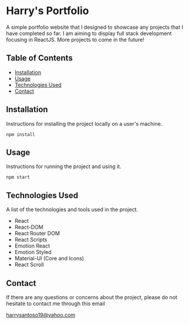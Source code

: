 # Harry's Portfolio

A simple portfolio website that I designed to showcase any projects that I have completed so far. I am aiming to display full stack development focusing in ReactJS. More projects to come in the future!

## Table of Contents

- [Installation](#installation)
- [Usage](#usage)
- [Technologies Used](#technologies-used)
- [Contact](#contact)

## Installation

Instructions for installing the project locally on a user's machine.

`npm install`

## Usage

Instructions for running the project and using it.

`npm start`

## Technologies Used

A list of the technologies and tools used in the project.

- React
- React-DOM
- React Router DOM
- React Scripts
- Emotion React
- Emotion Styled
- Material-UI (Core and Icons)
- React Scroll

## Contact

If there are any questions or concerns about the project, please do not hesitate to contact me through this email

harrysantoso19@yahoo.com
